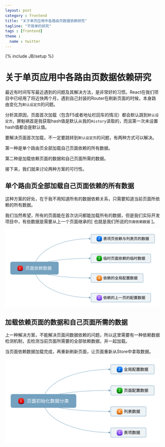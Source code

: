 ```yaml
---
layout: post
category : frontend
title: "关于单页应用中各路由页数据依赖研究"
tagline: "不简单的研究"
tags : [frontend]
theme :
  name : twitter
---
```

{% include JB/setup %}


# 关于单页应用中各路由页数据依赖研究

最近有时间写写最近遇到的问题及其解决方法，是非常好的习惯。React在我们项目中已经用了将近快两个月，遇到自己封装的Router在刷新页面的时候，本身路由变化为`默认设定页`的问题。

分析其原因，页面首次加载（包含F5或者地址栏回车的情况）都会默认跳到`默认设定页`，罪魁祸首是我获取hash值是默认从我的`History`读取的，而且第一次未设置hash值都会是默认值。

要解决页面首次加载，不一定要跳转到`默认设定页`的问题，有两种方式可以解决。

第一种是单个路由页全部加载自己页面依赖的所有数据。

第二种是加载依赖页面的数据和自己页面所需的数据。

接下来，我们就来讨论两种方案的可行性。

## 单个路由页全部加载自己页面依赖的所有数据

这种方案的好处，在于我不用知道所有的数据依赖关系，只需要知道当前页面所依赖的所有数据。

我们当然希望，所有的页面能在首次访问都能加载所有的数据，但是我们实际开发项目中，有些数据是需要从上一个页面继承的[ 也就是我们所说的`页面依赖数据` ]。

![页面依赖数据](/assets/images/frontend/页面依赖数据.svg)

## 加载依赖页面的数据和自己页面所需的数据

上一种解决方案，不能解决页面间数据依赖的问题，所以这里需要有一种依赖数据检测机制，去检测当前页面所需要的全部依赖数据，并一起加载。

当页面依赖数据加载完成，再重新刷新页面，让页面重新从Store中拿取数据。

![页面初始化数据分类](/assets/images/frontend/页面初始化数据分类.svg)
